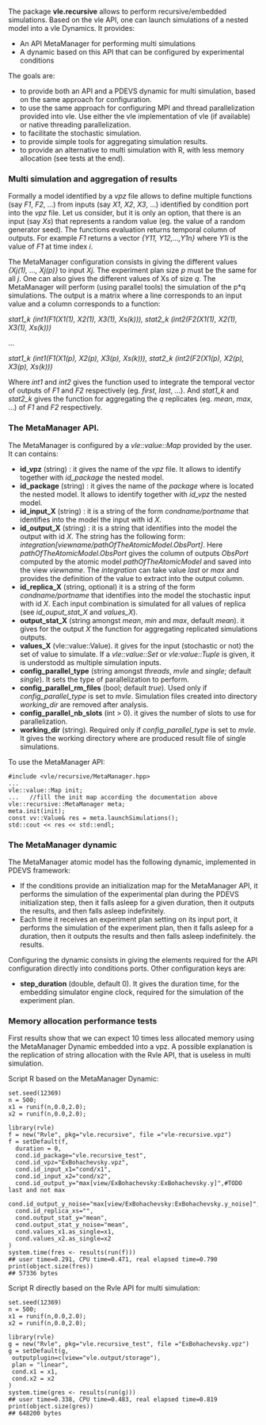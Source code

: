 
The package **vle.recursive** allows to perform recursive/embedded
simulations. Based on the vle API, one can launch simulations 
of a nested model into a vle Dynamics.
It provides:
* An API MetaManager for performing multi simulations
* A dynamic based on this API that can be configured by experimental conditions

The goals are:
* to provide both an API and a PDEVS dynamic for multi simulation, based on the
same approach for configuration.
* to use the same approach for configuring MPI and thread parallelization 
provided into vle. Use either the vle implementation of vle (if available)
or native threading parallelization. 
* to facilitate the stochastic simulation.
* to provide simple tools for aggregating simulation results.
* to provide an alternative to multi simulation with R, with less memory
allocation (see tests at the end).

### Multi simulation and aggregation of results

Formally a model identified by a *vpz* file allows to define multiple functions
(say *F1*, *F2*, ...) from inputs (say *X1*, *X2*, *X3*, ...) identified by
condition port into the *vpz* file. Let us consider, but it is only an option, 
that there is an input (say *Xs*) that represents a random value (eg. the value
of a random generator seed). The functions evaluation returns temporal column of 
outputs. For example *F1* returns a vector *{Y11, Y12,...,Y1n}* where *Y1i* is 
the value of *F1* at time index *i*. 

The MetaManager configuration consists in giving the different values 
*{Xj(1), ..., Xj(p)}* to input *Xj*. The experiment plan size *p* must be the 
same for all *j*. One can also gives the different values of Xs of size *q*.
The MetaManager will perform (using parallel tools) the simulation of the p*q
simulations. The output is a matrix where a line corresponds to an input value
and a column corresponds to a function:

*stat1_k (int1(F1(X1(1), X2(1), X3(1), Xs(k))), stat2_k (int2(F2(X1(1), X2(1), X3(1), Xs(k)))*

...

*stat1_k (int1(F1(X1(p), X2(p), X3(p), Xs(k))), stat2_k (int2(F2(X1(p), X2(p), X3(p), Xs(k)))*

Where *int1* and *int2* gives the function used to integrate 
the temporal vector of outputs of *F1* and *F2* respectively 
(eg. *first*, *last*, ...).
And *stat1_k* and *stat2_k* gives the function for aggregating the *q* 
replicates (eg. *mean*, *max*, ...) of *F1* and *F2* respectively. 

### The MetaManager API.

The MetaManager is configured by a *vle::value::Map* provided by the user.
It can contains:

* **id_vpz** (string) : it gives the name of the *vpz* file. It allows to
 identify together with *id_package* the nested model.
* **id_package** (string) : it gives the name of the *package* where is located
 the nested model. It allows to identify together with *id_vpz* 
 the nested model.
* **id_input_X** (string) : it is a string of the form *condname/portname*
 that identifies into the model the input with id *X*.
* **id_output_X** (string) : it is a string that identifies into the model 
 the output with id *X*. The string has the following form: 
 *integration[viewname/pathOfTheAtomicModel.ObsPort]*. Here 
 *pathOfTheAtomicModel.ObsPort* gives the column of outputs *ObsPort* computed
 by the atomic model *pathOfTheAtomicModel* and saved into the view *viewname*.
 The *integration* can take value *last* or *max* and provides the definition 
 of the value to extract into the output column.
* **id_replica_X** (string, optional) it is a string of the form 
 *condname/portname* that identifies into the model the stochastic input
 with id *X*. Each input combination is simulated for all values of replica 
 (see *id_ouput_stat_X* and *values_X*).
* **output_stat_X** (string amongst *mean*, *min* and *max*, default *mean*).
 it gives for the output *X* the function for aggregating replicated 
 simulations outputs.
* **values_X** (vle::value::Value). it gives for the input (stochastic or not)
the set of value to simulate. If a *vle::value::Set* or *vle:value::Tuple* 
is given, it is understodd as multiple simulation inputs. 
* **config_parallel_type** (string amongst *threads*, *mvle* and *single*;
default *single*). It sets the type of parallelization to perform.
* **config_parallel_rm_files** (bool; default *true*). Used only if 
*config_parallel_type* is set to *mvle*. Simulation files created into 
directory *working_dir* are removed after analysis. 
* **config_parallel_nb_slots** (int > 0). it gives the number of slots to
use for parallelization.
* **working_dir** (string). Required only if *config_parallel_type* is set to
*mvle*. It gives the working directory where are produced result file of single
simulations.
 

To use the MetaManager API:

```
#include <vle/recursive/MetaManager.hpp>
...
vle::value::Map init;
...   //fill the init map according the documentation above
vle::recursive::MetaManager meta;
meta.init(init);
const vv::Value& res = meta.launchSimulations();
std::cout << res << std::endl;
```                          

### The MetaManager dynamic

 The MetaManager atomic model has the following dynamic, implemented in PDEVS
 framework:
 * If the conditions provide an initialization map for the MetaManager API,
 it performs the simulation of the experimental plan during the PDEVS 
 initialization step, then it falls asleep for a given duration, then it outputs 
 the results, and then falls asleep indefinitely.
 * Each time it receives an experiment plan setting on its input port, 
 it performs the simulation of the experiment plan, then it falls asleep for a
 duration, then it outputs the results and then falls asleep indefinitely. 
 the results.


Configuring the dynamic consists in giving the elements required for the API 
 configuration directly into conditions ports. Other configuration keys are:
 * **step_duration** (double, default 0). It gives the duration time, for 
 the embedding simulator engine clock, required for the simulation of the
 experiment plan. 
 
### Memory allocation performance tests

First results show that we can expect 10 times less allocated memory using
the MetaManager Dynamic embedded into a vpz. A possible explanation
is the replication of string allocation with the Rvle API, that is useless
in multi simulation.



Script R based on the MetaManager Dynamic:

```
set.seed(12369)
n = 500;
x1 = runif(n,0.0,2.0);
x2 = runif(n,0.0,2.0);

library(rvle)
f = new("Rvle", pkg="vle.recursive", file ="vle-recursive.vpz")
f = setDefault(f,
  duration = 0,
  cond.id_package="vle.recursive_test",
  cond.id_vpz="ExBohachevsky.vpz",
  cond.id_input_x1="cond/x1",
  cond.id_input_x2="cond/x2",
  cond.id_output_y="max[view/ExBohachevsky:ExBohachevsky.y]",#TODO last and not max
  cond.id_output_y_noise="max[view/ExBohachevsky:ExBohachevsky.y_noise]",
  cond.id_replica_xs="",
  cond.output_stat_y="mean",
  cond.output_stat_y_noise="mean",
  cond.values_x1.as_single=x1,
  cond.values_x2.as_single=x2
)
system.time(fres <- results(run(f)))
## user time=0.291, CPU time=0.471, real elapsed time=0.790
print(object.size(fres))
## 57336 bytes
```

Script R directly based on the Rvle API for multi simulation:

```
set.seed(12369)
n = 500;
x1 = runif(n,0.0,2.0);
x2 = runif(n,0.0,2.0);

library(rvle)
g = new("Rvle", pkg="vle.recursive_test", file ="ExBohachevsky.vpz")
g = setDefault(g,
 outputplugin=c(view="vle.output/storage"),
 plan = "linear",
 cond.x1 = x1,
 cond.x2 = x2
)
system.time(gres <- results(run(g)))
## user time=0.338, CPU time=0.483, real elapsed time=0.819
print(object.size(gres))
## 648200 bytes
```

 
 
 
 
 

